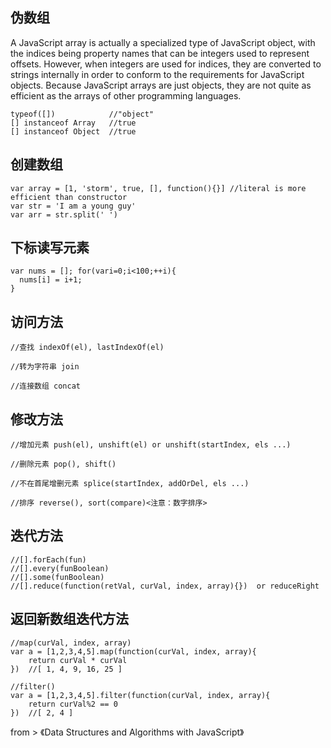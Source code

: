 
## 伪数组

A JavaScript array is actually a specialized type of JavaScript object, with the indices being property names that can be integers used to represent offsets. However, when integers are used for indices, they are converted to strings internally in order to conform to the requirements for JavaScript objects. Because JavaScript arrays are just objects, they are not quite as efficient as the arrays of other programming languages.

    typeof([])            //"object"
    [] instanceof Array   //true
    [] instanceof Object  //true

## 创建数组

    var array = [1, 'storm', true, [], function(){}] //literal is more efficient than constructor
    var str = 'I am a young guy'
    var arr = str.split(' ')

## 下标读写元素

    var nums = []; for(vari=0;i<100;++i){
      nums[i] = i+1;
    }
## 访问方法

    //查找 indexOf(el), lastIndexOf(el)
    
    //转为字符串 join
    
    //连接数组 concat

## 修改方法

    //增加元素 push(el), unshift(el) or unshift(startIndex, els ...)
    
    //删除元素 pop(), shift()
    
    //不在首尾增删元素 splice(startIndex, addOrDel, els ...)
    
    //排序 reverse(), sort(compare)<注意：数字排序>

## 迭代方法

    //[].forEach(fun)
    //[].every(funBoolean)
    //[].some(funBoolean)
    //[].reduce(function(retVal, curVal, index, array){})  or reduceRight

## 返回新数组迭代方法

    //map(curVal, index, array)
    var a = [1,2,3,4,5].map(function(curVal, index, array){
        return curVal * curVal
    })  //[ 1, 4, 9, 16, 25 ]
    
    //filter()
    var a = [1,2,3,4,5].filter(function(curVal, index, array){
        return curVal%2 == 0
    })  //[ 2, 4 ]









from > 《Data Structures and Algorithms with JavaScript》
